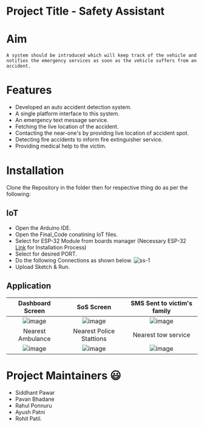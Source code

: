 
# Project Title - Safety Assistant 

# Aim
``` 
A system should be introduced which will keep track of the vehicle and notifies the emergency services as soon as the vehicle suffers from an accident.

```
# Features
- Developed an auto accident detection system.
- A single platform interface to this system.
- An emergency text message service.
- Fetching the live location of the accident.
- Contacting the near-one's by providing live location of accident spot.
- Detecting fire accidents to inform fire extinguisher service.
- Providing medical help to the victim.

# Installation
Clone the Repository in the folder then for respective thing do as per the following:
## IoT

- Open the Arduino IDE.
- Open the Final_Code conatining IoT files.
- Select for ESP-32 Module from boards manager (Necessary ESP-32 [Link](https://arduino-esp8266.readthedocs.io/en/latest/installing.html) for Installation Process)
- Select for desired PORT.
- Do the following Connections as shown below.
![ss-1](https://user-images.githubusercontent.com/85052056/174857509-7d5141c7-fc12-442a-a834-e470b713c582.png)
- Upload Sketch & Run.

## Application
Dashboard Screen | SoS Screen | SMS Sent to victim's family
:-------------------------:|:-------------------------:|:-------------------------:
![image](https://user-images.githubusercontent.com/90468365/174962054-af4a8693-9ace-429f-9bea-c52f5010f68d.png)|![image](https://user-images.githubusercontent.com/90468365/174962126-5fb2f5b8-2e4a-4b8d-8564-4f51447427cc.png)|![image](https://user-images.githubusercontent.com/90468365/174962152-401e031c-6e45-4818-bca9-f1accead20b3.png)
Nearest Ambulance | Nearest Police Stattions | Nearest tow service
![image](https://user-images.githubusercontent.com/90468365/174962447-a06dcfbe-a6b8-4e65-8e01-2c813ecb7a77.png)|![image](https://user-images.githubusercontent.com/90468365/174962480-89090d33-7744-4bb2-8084-5d373c7a46fb.png)|![image](https://user-images.githubusercontent.com/90468365/174962505-f90f341e-0231-4ba3-834b-e8bc4a4751b7.png)






# Project Maintainers 😃
- Siddhant Pawar
- Pavan Bhadane
- Rahul Ponnuru
- Ayush Patni
- Rohit Patil.

